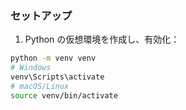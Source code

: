 ### セットアップ

1. Python の仮想環境を作成し、有効化：

```bash
python -m venv venv
# Windows
venv\Scripts\activate
# macOS/Linux
source venv/bin/activate
```


